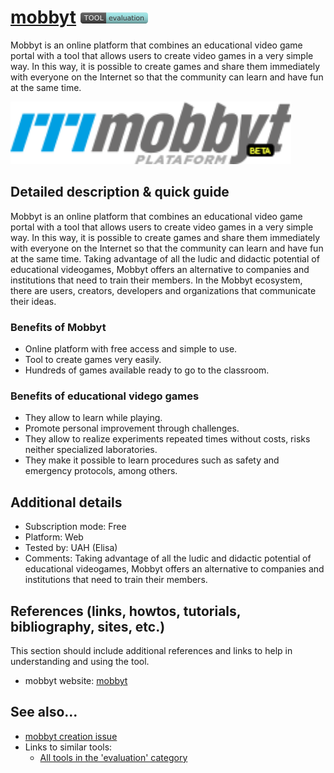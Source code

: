 # [mobbyt](https://mobbyt.com/)  [<img src="images/evaluation.png" align="bottom">](https://github.com/e-CLOSE/Toolbox/issues?q=label%3A01_TOOL+label%3Aevaluation)

Mobbyt is an online platform that combines an educational video game portal with a tool that allows users to create video games in a very simple way. In this way, it is possible to create games and share them immediately with everyone on the Internet so that the community can learn and have fun at the same time.

[<img src="images/mobbyt.png" align="bottom" height="100" alt="mobbyt">](https://github.com/e-CLOSE/Toolbox/blob/main/Tools/mobbyt.md)

## Detailed description & quick guide

Mobbyt is an online platform that combines an educational video game portal with a tool that allows users to create video games in a very simple way. In this way, it is possible to create games and share them immediately with everyone on the Internet so that the community can learn and have fun at the same time. Taking advantage of all the ludic and didactic potential of educational videogames, Mobbyt offers an alternative to companies and institutions that need to train their members. In the Mobbyt ecosystem, there are users, creators, developers and organizations that communicate their ideas.

### Benefits of Mobbyt

- Online platform with free access and simple to use.
- Tool to create games very easily.
- Hundreds of games available ready to go to the classroom.

### Benefits of educational vidego games

- They allow to learn while playing.
- Promote personal improvement through challenges.
- They allow to realize experiments repeated times without costs, risks neither specialized laboratories.
- They make it possible to learn procedures such as safety and emergency protocols, among others.

## Additional details

- Subscription mode: Free
- Platform: Web
- Tested by: UAH (Elisa)
- Comments: Taking advantage of all the ludic and didactic potential of educational videogames, Mobbyt offers an alternative to companies and institutions that need to train their members. 


## References (links, howtos, tutorials, bibliography, sites, etc.)

This section should include additional references and links to help in
understanding and using the tool.

- mobbyt website: [mobbyt](https://mobbyt.com/)


## See also...

- [mobbyt creation issue](https://github.com/e-CLOSE/Toolbox/issues/82)
- Links to similar tools:
  - [All tools in the 'evaluation' category](https://github.com/e-CLOSE/Toolbox/issues?q=label%3A01_TOOL+label%3Aevaluation)
